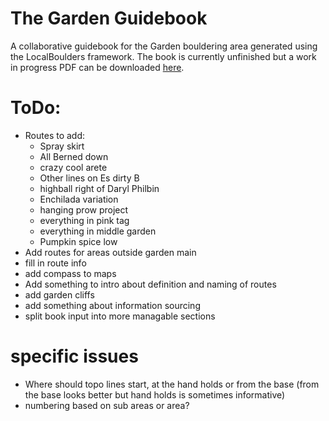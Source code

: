 # The Garden Guidebook
 A collaborative guidebook for the Garden bouldering area generated using the LocalBoulders framework. The book is currently unfinished but a work in progress PDF can be downloaded [here](https://github.com/AndrewChild/The-Garden-Guidebook/raw/main/guideBook.pdf).

# ToDo:
- Routes to add:
	- Spray skirt
	- All Berned down
	- crazy cool arete
	- Other lines on Es dirty B
	- highball right of Daryl Philbin
	- Enchilada variation
	- hanging prow project
	- everything in pink tag
	- everything in middle garden
	- Pumpkin spice low
- Add routes for areas outside garden main
- fill in route info
- add compass to maps
- Add something to intro about definition and naming of routes
- add garden cliffs
- add something about information sourcing
- split book input into more managable sections

# specific issues
- Where should topo lines start, at the hand holds or from the base (from the base looks better but hand holds is sometimes informative)
- numbering based on sub areas or area?